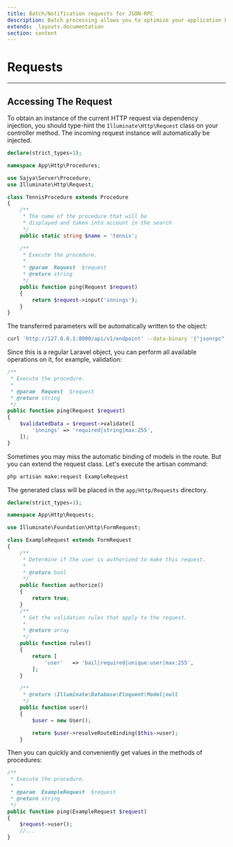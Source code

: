 ```yaml
---
title: Batch/Notification requests for JSON-RPC
description: Batch processing allows you to optimize your application by combining multiple requests into a single JSON object.
extends: _layouts.documentation
section: content
---
```


# Requests

----

## Accessing The Request

To obtain an instance of the current HTTP request via dependency injection, you should type-hint the `Illuminate\Http\Request` class on your controller method. The incoming request instance will automatically be injected.

```php
declare(strict_types=1);

namespace App\Http\Procedures;

use Sajya\Server\Procedure;
use Illuminate\Http\Request;

class TennisProcedure extends Procedure
{
    /**
     * The name of the procedure that will be
     * displayed and taken into account in the search
     */
    public static string $name = 'tennis';

    /**
     * Execute the procedure.
     *
     * @param  Request  $request
     * @return string
     */
    public function ping(Request $request)
    {
        return $request->input('innings');
    }
}
```

The transferred parameters will be automatically written to the object:
```bash
curl 'http://127.0.0.1:8000/api/v1/endpoint' --data-binary '{"jsonrpc":"2.0","method":"tennis@ping","params":["innings": "out"],"id" : 1}'
```

Since this is a regular Laravel object, you can perform all available operations on it, for example, validation:

```php
/**
 * Execute the procedure.
 *
 * @param  Request  $request
 * @return string
 */
public function ping(Request $request)
{
    $validatedData = $request->validate([
        'innings' => 'required|string|max:255',
    ]);
}
```

Sometimes you may miss the automatic binding of models in the route. But you can extend the request class. Let's execute the artisan command:

```bash
php artisan make:request ExampleRequest
```
The generated class will be placed in the `app/Http/Requests` directory.

```php
declare(strict_types=1);

namespace App\Http\Requests;

use Illuminate\Foundation\Http\FormRequest;

class ExampleRequest extends FormRequest
{
    /**
     * Determine if the user is authorized to make this request.
     *
     * @return bool
     */
    public function authorize()
    {
        return true;
    }
    /**
     * Get the validation rules that apply to the request.
     *
     * @return array
     */
    public function rules()
    {
        return [
            'user'   => 'bail|required|unique:user|max:255',
        ];
    }

    /**
     * @return \Illuminate\Database\Eloquent\Model|null
     */
    public function user()
    {
        $user = new User();

        return $user->resolveRouteBinding($this->user);
    }
```

Then you can quickly and conveniently get values in the methods of procedures:

```php
/**
 * Execute the procedure.
 *
 * @param  ExampleRequest  $request
 * @return string
 */
public function ping(ExampleRequest $request)
{
    $request->user();
    //...
}
```
